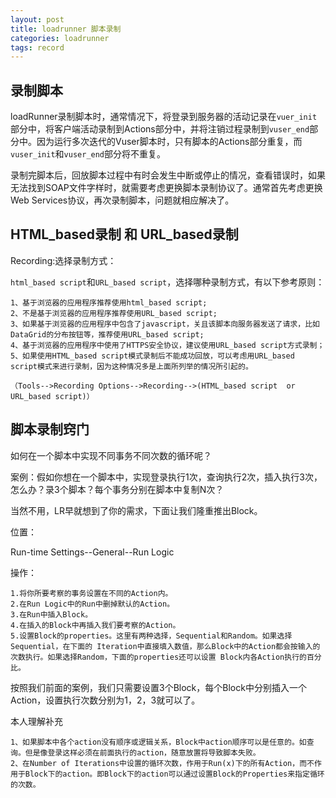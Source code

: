 ```yaml
---
layout: post
title: loadrunner 脚本录制
categories: loadrunner
tags: record
---
```


## 录制脚本

loadRunner录制脚本时，通常情况下，将登录到服务器的活动记录在`vuer_init`部分中，将客户端活动录制到Actions部分中，并将注销过程录制到`vuser_end`部分中。因为运行多次迭代的Vuser脚本时，只有脚本的Actions部分重复，而`vuser_init`和`vuser_end`部分将不重复。

录制完脚本后，回放脚本过程中有时会发生中断或停止的情况，查看错误时，如果无法找到SOAP文件字样时，就需要考虑更换脚本录制协议了。通常首先考虑更换Web Services协议，再次录制脚本，问题就相应解决了。

## HTML_based录制 和 URL_based录制

Recording:选择录制方式：

`html_based script`和`URL_based script`，选择哪种录制方式，有以下参考原则：

	1、基于浏览器的应用程序推荐使用html_based script;
	2、不是基于浏览器的应用程序推荐使用URL_based script;
	3、如果基于浏览器的应用程序中包含了javascript，关且该脚本向服务器发送了请求，比如DataGrid的分布按钮等，推荐使用URL_based script;
	4、基于浏览器的应用程序中使用了HTTPS安全协议，建议使用URL_based script方式录制；
	5、如果使用HTML_based script模式录制后不能成功回放，可以考虑用URL_based script模式来进行录制，因为这种情况多是上面所列举的情况所引起的。

`（Tools-->Recording Options-->Recording-->(HTML_based script  or  URL_based script)）`

## 脚本录制窍门

如何在一个脚本中实现不同事务不同次数的循环呢？

案例：假如你想在一个脚本中，实现登录执行1次，查询执行2次，插入执行3次，怎么办？录3个脚本？每个事务分别在脚本中复制N次？

当然不用，LR早就想到了你的需求，下面让我们隆重推出Block。

位置：

Run-time Settings--General--Run Logic

操作：

	1.将你所要考察的事务设置在不同的Action内。
	2.在Run Logic中的Run中删掉默认的Action。
	3.在Run中插入Block。
	4.在插入的Block中再插入我们要考察的Action。
	5.设置Block的properties。这里有两种选择，Sequential和Random。如果选择Sequential，在下面的 Iteration中直接填入数值，那么Block中的Action都会按输入的次数执行。如果选择Random，下面的properties还可以设置 Block内各Action执行的百分比。

按照我们前面的案例，我们只需要设置3个Block，每个Block中分别插入一个Action，设置执行次数分别为1，2，3就可以了。
 
本人理解补充

	1、如果脚本中各个action没有顺序或逻辑关系，Block中action顺序可以是任意的。如查询。但是像登录这样必须在前面执行的action，随意放置将导致脚本失败。
	2、在Number of Iterations中设置的循环次数，作用于Run(x)下的所有Action，而不作用于Block下的action。即Block下的action可以通过设置Block的Properties来指定循环的次数。

